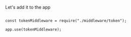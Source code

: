 Let's add it to the app

<pre><code data-trim data-noescape class="hljs" data-line-numbers>
const tokenMiddleware = require("./middleware/token");

app.use(tokenMiddleware);
</code></pre>